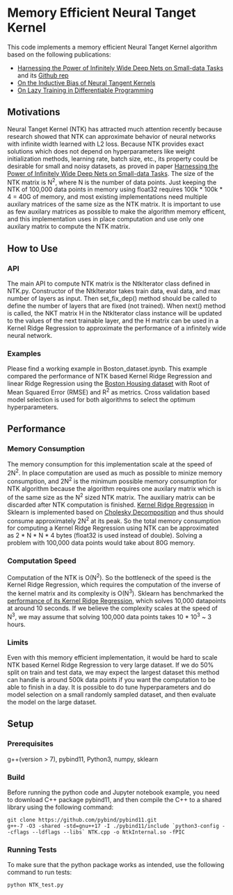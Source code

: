 # Memory Efficient Neural Tanget Kernel
This code implements a memory efficient Neural Tanget Kernel algorithm based on the following publications:
* [Harnessing the Power of Infinitely Wide Deep Nets on Small-data Tasks](https://arxiv.org/abs/1910.01663) and its [Github rep](https://github.com/LeoYu/neural-tangent-kernel-UCI)
* [On the Inductive Bias of Neural Tangent Kernels](https://arxiv.org/abs/1905.12173)
* [On Lazy Training in Differentiable Programming](https://arxiv.org/abs/1812.07956)
## Motivations
Neural Tanget Kernel (NTK) has attracted much attention recently because research showed that NTK can approximate behavior of neural networks with infinite width learned with L2 loss. Because NTK provides exact solutions which does not depend on hyperparameters like weight initialization methods, learning rate, batch size, etc., its property could be desirable for small and noisy datasets, as proved in paper [Harnessing the Power of Infinitely Wide Deep Nets on Small-data Tasks](https://arxiv.org/abs/1910.01663). The size of the NTK matrix is N<sup>2</sup>, where N is the number of data points. Just keeping the NTK of 100,000 data points in memory using float32 requires 100k * 100k * 4 = 40G of memory, and most existing implementations need multiple auxilary matrices of the same size as the NTK matrix. It is important to use as few auxilary matrices as possible to make the algorithm memory efficent, and this implementation uses in place computation and use only one auxilary matrix to compute the NTK matrix.
## How to Use
### API
The main API to compute NTK matrix is the NtkIterator class defined in NTK.py. Constructor of the NtkIterator takes train data, eval data, and max number of layers as input. Then set_fix_dep() method should be called to define the number of layers that are fixed (not trained). When next() method is called, the NKT matrix H in the NtkIterator class instance will be updated to the values of the next trainable layer, and the H matrix can be used in a Kernel Ridge Regression to approximate the performance of a infinitely wide neural network.
### Examples
Please find a working example in Boston_dataset.ipynb. This example compared the performance of NTK based Kernel Ridge Regression and linear Ridge Regression using the [Boston Housing dataset](https://www.cs.toronto.edu/~delve/data/boston/bostonDetail.html) with Root of Mean Squared Error (RMSE) and R<sup>2</sup> as metrics. Cross validation based model selection is used for both algorithms to select the optimum hyperparameters.
## Performance
### Memory Consumption
The memory consumption for this implementation scale at the speed of 2N<sup>2</sup>. In place computation are used as much as possible to minize memory consumption, and 2N<sup>2</sup> is the minimum possible memory consumption for NTK algorithm because the algorithm requires one auxilary matrix which is of the same size as the N<sup>2</sup> sized NTK matrix. The auxiliary matrix can be discarded after NTK computation is finished. [Kernel Ridge Regression](https://www.ics.uci.edu/~welling/classnotes/papers_class/Kernel-Ridge.pdf) in Sklearn is implemented based on [Cholesky Decomposition](https://github.com/scikit-learn/scikit-learn/blob/c79a5b4194de6fe4b7b64396999352e38170cf57/sklearn/linear_model/_ridge.py#L159) and thus should consume approximately 2N<sup>2</sup> at its peak. So the total memory consumption for computing a Kernel Ridge Regression using NTK can be approximated as 2 * N * N * 4 bytes (float32 is used instead of double). Solving a problem with 100,000 data points would take about 80G memory.
### Computation Speed
Computation of the NTK is O(N<sup>2</sup>). So the bottleneck of the speed is the Kernel Ridge Regression, which requires the computation of the inverse of the kernel matrix and its complexity is O(N<sup>3</sup>). Sklearn has benchmarked the [performance of its Kernel Ridge Regression](https://scikit-learn.org/stable/auto_examples/plot_kernel_ridge_regression.html), which solves 10,000 datapoints at around 10 seconds. If we believe the complexity scales at the speed of N<sup>3</sup>, we may assume that solving 100,000 data points takes 10 * 10<sup>3</sup> ~ 3 hours.
### Limits
Even with this memory efficient implementation, it would be hard to scale NTK based Kernel Ridge Regression to very large dataset. If we do 50% split on train and test data, we may expect the largest dataset this method can handle is around 500k data points if you want the computation to be able to finish in a day. It is possible to do tune hyperparameters and do model selection on a small randomly sampled dataset, and then evaluate the model on the large dataset.
## Setup
### Prerequisites
g++(version > 7), pybind11, Python3, numpy, sklearn
### Build
Before running the python code and Jupyter notebook example, you need to download C++ package pybind11, and then compile the C++ to a shared library using the following command:
```
git clone https://github.com/pybind/pybind11.git
g++-7 -O3 -shared -std=gnu++17 -I ./pybind11/include `python3-config --cflags --ldflags --libs` NTK.cpp -o NtkInternal.so -fPIC
```
### Running Tests
To make sure that the python package works as intended, use the following command to run tests:
```
python NTK_test.py
```

